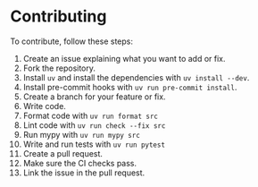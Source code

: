# Contributing

To contribute, follow these steps:

1. Create an issue explaining what you want to add or fix.
2. Fork the repository.
3. Install `uv` and install the dependencies with `uv install --dev`.
4. Install pre-commit hooks with `uv run pre-commit install`.
5. Create a branch for your feature or fix.
6. Write code.
7. Format code with `uv run format src`
8. Lint code with `uv run check --fix src`
9. Run mypy with `uv run mypy src`
10. Write and run tests with `uv run pytest`
11. Create a pull request.
12. Make sure the CI checks pass.
13. Link the issue in the pull request.
